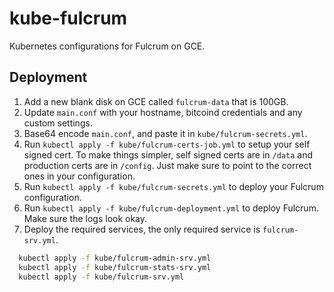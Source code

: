 # kube-fulcrum

Kubernetes configurations for Fulcrum on GCE.

## Deployment

1. Add a new blank disk on GCE called `fulcrum-data` that is 100GB.
2. Update `main.conf` with your hostname, bitcoind credentials and any custom settings.
3. Base64 encode `main.conf`, and paste it in `kube/fulcrum-secrets.yml`.
4. Run `kubectl apply -f kube/fulcrum-certs-job.yml` to setup your self signed cert. To make things simpler, self signed certs are in `/data` and production certs are in `/config`. Just make sure to point to the correct ones in your configuration.
5. Run `kubectl apply -f kube/fulcrum-secrets.yml` to deploy your Fulcrum configuration.
6. Run `kubectl apply -f kube/fulcrum-deployment.yml` to deploy Fulcrum. Make sure the logs look okay.
7. Deploy the required services, the only required service is `fulcrum-srv.yml`.

```sh
  kubectl apply -f kube/fulcrum-admin-srv.yml
  kubectl apply -f kube/fulcrum-stats-srv.yml
  kubectl apply -f kube/fulcrum-srv.yml
```
